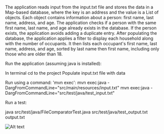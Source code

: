The application reads input from the input.txt file and stores the data in a Map-based database, where the key is an address and the value is a List of objects. Each object contains information about a person: first name, last name, address, and age. The application checks if a person with the same first name, last name, and age already exists in the database. If the person exists, the application avoids adding a duplicate entry. After populating the database, the application applies a filter to display each household along with the number of occupants. It then lists each occupant's first name, last name, address, and age, sorted by last name then first name, including only those who are older than 18.

Run the application (assuming java is installed):

In terminal cd to the project
Populate input.txt file with data

Run using a command: 'mvn exec':
mvn exec:java -DargFromCommandLine="src/main/resources/input.txt"
mvn exec:java -DargFromCommandLine="src/test/java/test_input.txt"


Run a test:

java src/test/java/FileComparatorTest.java src/test/java/test_output.txt output.txt

![Alt text](output.png)
